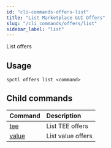 ```yaml
---
id: "cli-commands-offers-list"
title: "List Marketplace GUI Offers"
slug: "/cli_commands/offers/list"
sidebar_label: "list"
---
```


List offers

## Usage

```
spctl offers list <command>
```

## Child commands

|**Command**|**Description**|
| :- | :- |
|[tee](/developers/cli_commands/offers/list/tee)|List TEE offers|
|[value](/developers/cli_commands/offers/list/value)|List value offers|